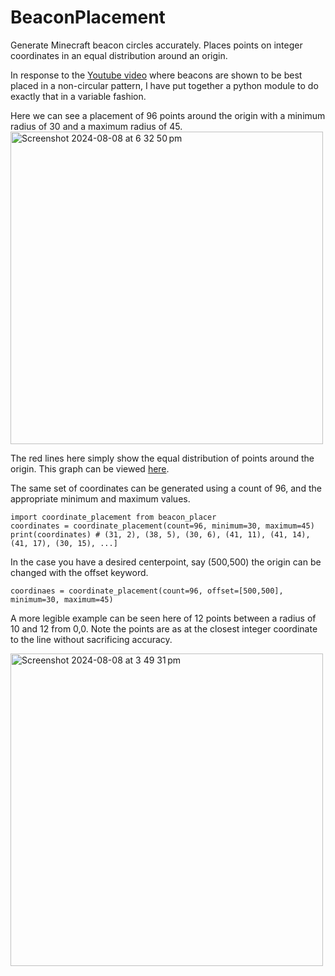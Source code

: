 # BeaconPlacement
Generate Minecraft beacon circles accurately. 
Places points on integer coordinates in an equal distribution around an origin.

In response to the [Youtube video](https://youtu.be/VcsEm7FnheU?si=LSM72IzqdgnMjRc_) where beacons are shown to be best placed in a non-circular pattern, I have put together a python module to do exactly that in a variable fashion. 

Here we can see a placement of 96 points around the origin with a minimum radius of 30 and a maximum radius of 45. 
<img width="500" alt="Screenshot 2024-08-08 at 6 32 50 pm" src="https://github.com/user-attachments/assets/4de789e5-1811-4345-b6d1-2782eceb6e7e">

The red lines here simply show the equal distribution of points around the origin. 
This graph can be viewed [here](https://www.desmos.com/calculator/j6ghmovccm).

The same set of coordinates can be generated using a count of 96, and the appropriate minimum and maximum values.
```
import coordinate_placement from beacon_placer
coordinates = coordinate_placement(count=96, minimum=30, maximum=45)
print(coordinates) # (31, 2), (38, 5), (30, 6), (41, 11), (41, 14), (41, 17), (30, 15), ...]
```

In the case you have a desired centerpoint, say (500,500) the origin can be changed with the offset keyword.
```
coordinaes = coordinate_placement(count=96, offset=[500,500], minimum=30, maximum=45)
```
A more legible example can be seen here of 12 points between a radius of 10 and 12 from 0,0. Note the points are as at the closest integer coordinate to the line without sacrificing accuracy. 

<img width="500" alt="Screenshot 2024-08-08 at 3 49 31 pm" src="https://github.com/user-attachments/assets/c8956ec9-3df0-4fe6-bb09-a4fbd795c016">
